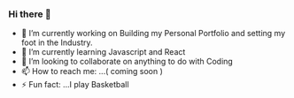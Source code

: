 ### Hi there 👋

<!--
**S-Solomon/S-Solomon** is a ✨ _special_ ✨ repository because its `README.md` (this file) appears on your GitHub profile.

Here are some ideas to get you started: -->

- 🔭 I’m currently working on Building my Personal Portfolio and setting my foot in the Industry.
- 🌱 I’m currently learning Javascript and React
- 👯 I’m looking to collaborate on anything to do with Coding
- 📫 How to reach me: ...( coming soon )
- ⚡ Fun fact: ...I play Basketball

